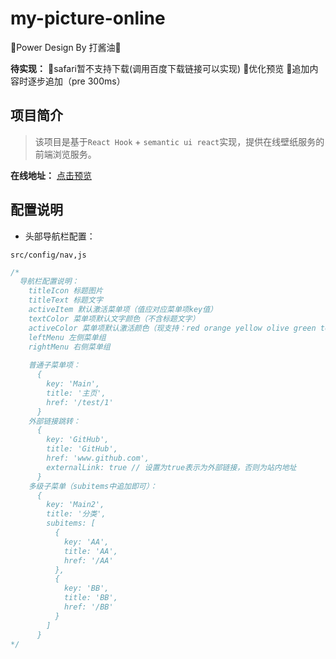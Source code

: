 # my-picture-online
🎉Power Design By 打酱油🎉

**待实现：**
🎉safari暂不支持下载(调用百度下载链接可以实现)
🎉优化预览
🎉追加内容时逐步追加（pre 300ms）

## 项目简介
> 该项目是基于`React Hook` + `semantic ui react`实现，提供在线壁纸服务的前端浏览服务。

**在线地址：** [点击预览](192.168.0.223)

## 配置说明
- 头部导航栏配置：

`src/config/nav,js`
```js
/*
  导航栏配置说明：
    titleIcon 标题图片
    titleText 标题文字
    activeItem 默认激活菜单项（值应对应菜单项key值）
    textColor 菜单项默认文字颜色（不含标题文字）
    activeColor 菜单项默认激活颜色（现支持：red orange yellow olive green teal blue violet purple pink brown grey black）
    leftMenu 左侧菜单组
    rightMenu 右侧菜单组
    
    普通子菜单项：
      {
        key: 'Main',
        title: '主页',
        href: '/test/1'
      }
    外部链接跳转：
      {
        key: 'GitHub',
        title: 'GitHub',
        href: 'www.github.com',
        externalLink: true // 设置为true表示为外部链接，否则为站内地址
      }
    多级子菜单（subitems中追加即可）：
      {
        key: 'Main2',
        title: '分类',
        subitems: [
          {
            key: 'AA',
            title: 'AA',
            href: '/AA'
          },
          {
            key: 'BB',
            title: 'BB',
            href: '/BB'
          }
        ]
      }
*/
```